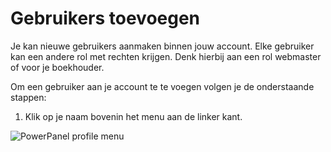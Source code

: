 # Gebruikers toevoegen

Je kan nieuwe gebruikers aanmaken binnen jouw account. Elke gebruiker kan een andere rol met rechten krijgen. Denk hierbij aan een rol webmaster of voor je boekhouder.

Om een gebruiker aan je account te te voegen volgen je de onderstaande stappen:

1) Klik op je naam bovenin het menu aan de linker kant.

![PowerPanel profile menu](support/images/Screen-Shot-2017-05-23-at-15.47.33.png)
